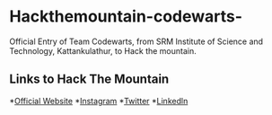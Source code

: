 # Hackthemountain-codewarts-
Official Entry of Team Codewarts, from SRM Institute of Science and Technology, Kattankulathur, to Hack the mountain.
## Links to Hack The Mountain
*[Official Website](https://www.hackthemountain.tech/)
*[Instagram](https://www.instagram.com/hack_the_mountains/?hl=en)
*[Twitter](https://twitter.com/HackMountains)
*[Linkedln](https://www.linkedin.com/company/hack-the-mountain-s/?viewAsMember=true)
